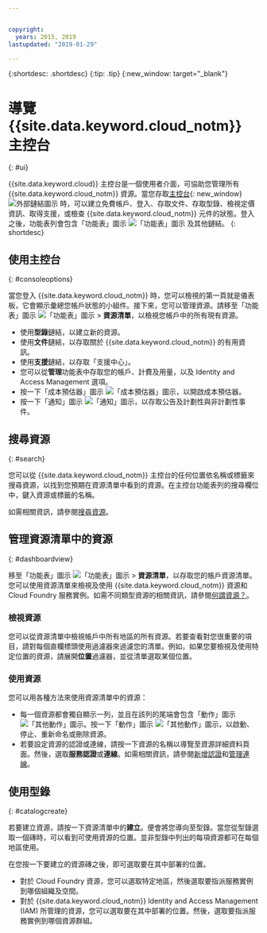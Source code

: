 ```yaml
---


copyright:
  years: 2015, 2019
lastupdated: "2019-01-29"

---
```


{:shortdesc: .shortdesc}
{:tip: .tip}
{:new_window: target="_blank"}

# 導覽 {{site.data.keyword.cloud_notm}} 主控台 
{: #ui}

{{site.data.keyword.cloud}} 主控台是一個使用者介面，可協助您管理所有 {{site.data.keyword.cloud_notm}} 資源。當您存取[主控台](https://cloud.ibm.com){: new_window} ![外部鏈結圖示](../icons/launch-glyph.svg "外部鏈結圖示") 時，可以建立免費帳戶、登入、存取文件、存取型錄、檢視定價資訊、取得支援，或檢查 {{site.data.keyword.cloud_notm}} 元件的狀態。登入之後，功能表列會包含「功能表」圖示 ![「功能表」圖示](../icons/icon_hamburger.svg) 及其他鏈結。
{: shortdesc}


## 使用主控台
{: #consoleoptions}

當您登入 {{site.data.keyword.cloud_notm}} 時，您可以檢視的第一頁就是儀表板，它會顯示彙總您帳戶狀態的小組件。接下來，您可以管理資源。請移至「功能表」圖示 ![「功能表」圖示](../icons/icon_hamburger.svg) &gt; **資源清單**，以檢視您帳戶中的所有現有資源。

  * 使用**型錄**鏈結，以建立新的資源。
  * 使用**文件**鏈結，以存取關於 {{site.data.keyword.cloud_notm}} 的有用資訊。
  * 使用**支援**鏈結，以存取「支援中心」。  
  * 您可以從**管理**功能表中存取您的帳戶、計費及用量，以及 Identity and Access Management 選項。
  * 按一下「成本預估器」圖示 ![「成本預估器」圖示](../icons/Estimator.svg)，以開啟成本預估器。
  * 按一下「通知」圖示 ![「通知」圖示](../icons/Notification.svg)，以存取公告及計劃性與非計劃性事件。

## 搜尋資源
{: #search}

您可以從 {{site.data.keyword.cloud_notm}} 主控台的任何位置依名稱或標籤來搜尋資源，以找到您預期在資源清單中看到的資源。在主控台功能表列的搜尋欄位中，鍵入資源或標籤的名稱。

如需相關資訊，請參閱[搜尋資源](/docs/resources?topic=resources-searching-for-resources)。 

## 管理資源清單中的資源
{: #dashboardview}

移至「功能表」圖示 ![「功能表」圖示](../icons/icon_hamburger.svg) &gt; **資源清單**，以存取您的帳戶資源清單。您可以使用資源清單來檢視及使用 {{site.data.keyword.cloud_notm}} 資源和 Cloud Foundry 服務實例。如需不同類型資源的相關資訊，請參閱[何謂資源？](/docs/resources?topic=resources-resource)。

### 檢視資源
您可以從資源清單中檢視帳戶中所有地區的所有資源。若要查看對您很重要的項目，請對每個直欄標頭使用過濾器來過濾您的清單。例如，如果您要檢視及使用特定位置的資源，請展開**位置**過濾器，並從清單選取某個位置。

### 使用資源
您可以用各種方法來使用資源清單中的資源：

  * 每一個資源都會獨自顯示一列，並且在該列的尾端會包含「動作」圖示 ![「其他動作」圖示](../icons/action-menu-icon.svg)。按一下「動作」圖示 ![「其他動作」圖示](../icons/action-menu-icon.svg)，以啟動、停止、重新命名或刪除資源。
  * 若要設定資源的認證或連線，請按一下資源的名稱以導覽至資源詳細資料頁面。然後，選取**服務認證**或**連線**。如需相關資訊，請參閱[新增認證](/docs/resources?topic=resources-service_credentials)和[管理連線](/docs/resources?topic=resources-connect_app)。


## 使用型錄
{: #catalogcreate}

若要建立資源，請按一下資源清單中的**建立**。便會將您導向至型錄。當您從型錄選取一個磚時，可以看到可使用資源的位置。並非型錄中列出的每項資源都可在每個地區使用。

在您按一下要建立的資源磚之後，即可選取要在其中部署的位置。

  * 對於 Cloud Foundry 資源，您可以選取特定地區，然後選取要指派服務實例到哪個組織及空間。
  * 對於 {{site.data.keyword.cloud_notm}} Identity and Access Management (IAM) 所管理的資源，您可以選取要在其中部署的位置。然後，選取要指派服務實例到哪個資源群組。
